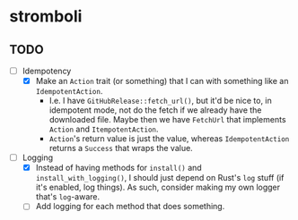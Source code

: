 # stromboli

## TODO

- [ ] Idempotency
  - [x] Make an `Action` trait (or something) that I can with something like an
        `IdempotentAction`.
    - I.e. I have `GitHubRelease::fetch_url()`, but it'd be nice to,
      in idempotent mode, not do the fetch if we already have the downloaded file.
      Maybe then we have `FetchUrl` that implements `Action` and `ItempotentAction`.
    - `Action`'s return value is just the value, whereas `IdempotentAction` returns a `Success`
      that wraps the value.
- [ ] Logging
  - [x] Instead of having methods for `install()` and `install_with_logging()`, I should just depend on
        Rust's `log` stuff (if it's enabled, log things). As such, consider making my own logger that's
        `log`-aware.
  - [ ] Add logging for each method that does something.
